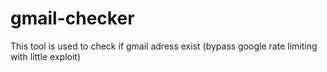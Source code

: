 # gmail-checker
This tool is used to check if  gmail adress exist (bypass google rate limiting with little exploit)
